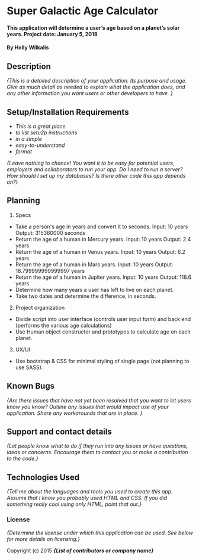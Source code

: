 # Super Galactic Age Calculator

#### This application will determine a user’s age based on a planet’s solar years. Project date: January 5, 2018

#### By Holly Wilkalis

## Description

_{This is a detailed description of your application. Its purpose and usage.  Give as much detail as needed to explain what the application does, and any other information you want users or other developers to have. }_

## Setup/Installation Requirements

* _This is a great place_
* _to list setu2p instructions_
* _in a simple_
* _easy-to-understand_
* _format_

_{Leave nothing to chance! You want it to be easy for potential users, employers and collaborators to run your app. Do I need to run a server? How should I set up my databases? Is there other code this app depends on?}_

## Planning

1. Specs
  * Take a person's age in years and convert it to seconds.
    Input: 10 years
    Output: 315360000 seconds
  * Return the age of a human in Mercury years.
    Input: 10 years
    Output: 2.4 years
  * Return the age of a human in Venus years.
    Input: 10 years
    Output: 6.2 years
  * Return the age of a human in Mars years.
    Input: 10 years
    Output: 18.799999999999997 years
  * Return the age of a human in Jupiter years.
    Input: 10 years
    Output: 118.6 years
  * Determine how many years a user has left to live on each planet.
  * Take two dates and determine the difference, in seconds.

2. Project organization
  * Divide script into user interface (controls user input form) and back end (performs the various age calculations)
  * Use Human object constructor and prototypes to calculate age on each planet.

3. UX/UI
  * Use bootstrap & CSS for minimal styling of single page (not planning to use SASS).


## Known Bugs

_{Are there issues that have not yet been resolved that you want to let users know you know?  Outline any issues that would impact use of your application.  Share any workarounds that are in place. }_

## Support and contact details

_{Let people know what to do if they run into any issues or have questions, ideas or concerns.  Encourage them to contact you or make a contribution to the code.}_

## Technologies Used

_{Tell me about the languages and tools you used to create this app. Assume that I know you probably used HTML and CSS. If you did something really cool using only HTML, point that out.}_

### License

*{Determine the license under which this application can be used.  See below for more details on licensing.}*

Copyright (c) 2015 **_{List of contributors or company name}_**
